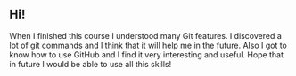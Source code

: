## Hi!

When I finished this course I understood many Git features. I discovered a lot of git commands and I think that it will help me in the future. Also I got to know how to use GitHub and I find it very interesting and useful. Hope that in future I would be able to use all this skills!
